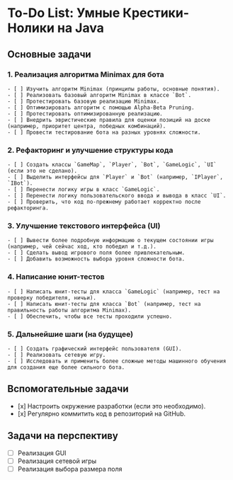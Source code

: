 # To-Do List: Умные Крестики-Нолики на Java

## Основные задачи

### 1. Реализация алгоритма Minimax для бота
    - [ ] Изучить алгоритм Minimax (принципы работы, основные понятия).
    - [ ] Реализовать базовый алгоритм Minimax в классе `Bot`.
    - [ ] Протестировать базовую реализацию Minimax.
    - [ ] Оптимизировать алгоритм с помощью Alpha-Beta Pruning.
    - [ ] Протестировать оптимизированную реализацию.
    - [ ] Внедрить эвристические правила для оценки позиций на доске (например, приоритет центра, победных комбинаций).
    - [ ] Провести тестирование бота на разных уровнях сложности.

### 2. Рефакторинг и улучшение структуры кода
    - [ ] Создать классы `GameMap`, `Player`, `Bot`, `GameLogic`, `UI` (если это не сделано).
    - [ ] Выделить интерфейсы для `Player` и `Bot` (например, `IPlayer`, `IBot`).
    - [ ] Перенести логику игры в класс `GameLogic`.
    - [ ] Перенести логику пользовательского ввода и вывода в класс `UI`.
    - [ ] Проверить, что код по-прежнему работает корректно после рефакторинга.

### 3. Улучшение текстового интерфейса (UI)
    - [ ] Вывести более подробную информацию о текущем состоянии игры (например, чей сейчас ход, кто победил и т.д.).
    - [ ] Сделать вывод игрового поля более привлекательным.
    - [ ] Добавить возможность выбора уровня сложности бота.

### 4. Написание юнит-тестов
    - [ ] Написать юнит-тесты для класса `GameLogic` (например, тест на проверку победителя, ничьи).
    - [ ] Написать юнит-тесты для класса `Bot` (например, тест на правильность работы алгоритма Minimax).
    - [ ] Обеспечить, чтобы все тесты проходили успешно.

### 5. Дальнейшие шаги (на будущее)
    - [ ] Создать графический интерфейс пользователя (GUI).
    - [ ] Реализовать сетевую игру.
    - [ ] Исследовать и применить более сложные методы машинного обучения для создания еще более сильного бота.

## Вспомогательные задачи

- [х] Настроить окружение разработки (если это необходимо).
- [х] Регулярно коммитить код в репозиторий на GitHub.

## Задачи на перспективу
- [ ]  Реализация GUI
- [ ]  Реализация сетевой игры
- [ ]  Реализация выбора размера поля

